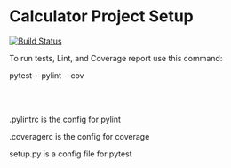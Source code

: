 # Calculator Project Setup
[![Build Status](https://app.travis-ci.com/tmazyrko/IS218_calculator.svg?branch=calc-v4)](https://app.travis-ci.com/tmazyrko/IS218_calculator)

To run tests, Lint, and Coverage report use this command:

pytest  --pylint --cov

<br><br>

.pylintrc is the config for pylint

.coveragerc is the config for coverage

setup.py is a config file for pytest